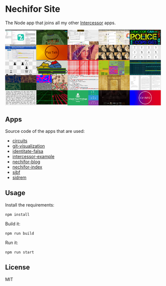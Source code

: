 # Nechifor Site

The Node app that joins all my other [Intercessor][ic] apps.

![cover image](screenshot.png)

## Apps

Source code of the apps that are used:

* [circuits](https://github.com/paul-nechifor/circuits)
* [git-visualization](https://github.com/paul-nechifor/git-visualization)
* [identitate-falsa](https://github.com/paul-nechifor/identitate-falsa)
* [intercessor-example](https://github.com/paul-nechifor/intercessor-example)
* [nechifor-blog](https://github.com/paul-nechifor/nechifor-blog)
* [nechifor-index](https://github.com/paul-nechifor/nechifor-index)
* [sibf](https://github.com/paul-nechifor/sibf)
* [sidrem](https://github.com/paul-nechifor/sidrem)

## Usage

Install the requirements:

    npm install

Build it:

    npm run build

Run it:

    npm run start

## License

MIT

[ic]: https://github.com/paul-nechifor/intercessor
